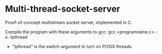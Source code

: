 # Multi-thread-socket-server

Proof-of-concept multistream socket server, implemented in C.

Compile the program with these arguments to gcc:
gcc <programname.c> -o <programname> -lpthread

- "lpthread" is the switch-argument to turn on POSIX threads.
